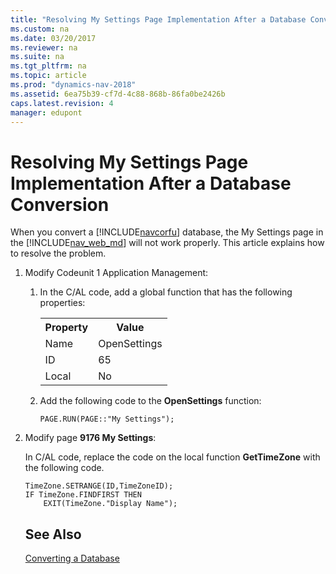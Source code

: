 ```yaml
---
title: "Resolving My Settings Page Implementation After a Database Conversion"
ms.custom: na
ms.date: 03/20/2017
ms.reviewer: na
ms.suite: na
ms.tgt_pltfrm: na
ms.topic: article
ms.prod: "dynamics-nav-2018"
ms.assetid: 6ea75b39-cf7d-4c88-868b-86fa0be2426b
caps.latest.revision: 4
manager: edupont
---
```


# Resolving My Settings Page Implementation After a Database Conversion

When you convert a [!INCLUDE[navcorfu](includes/navcorfu_md.md)] database, the My Settings page in the  [!INCLUDE[nav_web_md](includes/nav_web_md.md)] will not work properly. This article explains how to resolve the problem.


1. Modify Codeunit 1 Application Management:

   1. In the C/AL code, add a global function that has the following properties:

      <table>
      <tr>
      <th>Property</th>
      <th>Value</th>
      </tr>
      <tr>
      <td>Name</td>
      <td>OpenSettings</td>
      </tr>
      <tr>
      <td>ID</td>
      <td>65</td>
      </tr>
      <tr>
      <td>Local</td>
      <td>No</td>
      </tr>
      </table>
   2. Add the following code to the **OpenSettings** function:
      ```
      PAGE.RUN(PAGE::"My Settings");
      ```
2. Modify page **9176 My Settings**:

    In C/AL code, replace the code on the local function **GetTimeZone** with the following code.
    ```
    TimeZone.SETRANGE(ID,TimeZoneID);
    IF TimeZone.FINDFIRST THEN
        EXIT(TimeZone."Display Name");
    ```
   ## See Also  
   [Converting a Database](Converting-a-Database.md)
